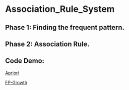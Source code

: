 # Association_Rule_System

## Phase 1: Finding the frequent pattern.

## Phase 2: Association Rule.

## Code Demo:

[ Apriori ](https://github.com/DoNCCong/Association_Rule_System/blob/main/Apriori%20Algorithm.ipynb)

[FP-Growth](https://github.com/DoNCCong/Association_Rule_System/blob/main/FP-Growth.ipynb)

